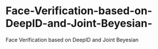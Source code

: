 # Face-Verification-based-on-DeepID-and-Joint-Beyesian-
Face Verification based on DeepID and Joint Beyesian 
